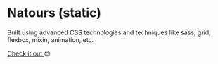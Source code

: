# Natours (static)
Built using advanced CSS technologies and techniques like sass, grid, flexbox, mixin, animation, etc.

 <a href="https://glitzyken.github.io/Natours-static-/" target="blank"> Check it out </a> 😎
